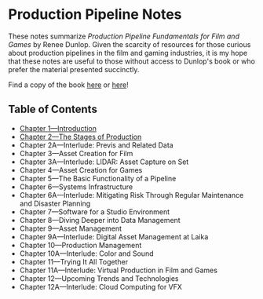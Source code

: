# Production Pipeline Notes

These notes summarize _Production Pipeline Fundamentals for Film and Games_ by Renee Dunlop. Given the scarcity of resources for those curious about production pipelines in the film and gaming industries, it is my hope that these notes are useful to those without access to Dunlop's book or who prefer the material presented succinctly.

Find a copy of the book [here](https://www.routledge.com/Production-Pipeline-Fundamentals-for-Film-and-Games/Dunlop/p/book/9780415812290) or [here](https://www.amazon.com/Production-Pipeline-Fundamentals-Film-Games/dp/0415812291)!

## Table of Contents

* [Chapter 1&mdash;Introduction](https://github.com/praerie/production-pipeline/blob/main/Chapter-1.md)
* [Chapter 2&mdash;The Stages of Production](https://github.com/praerie/production-pipeline/blob/main/Chapter-2.md)
* Chapter 2A&mdash;Interlude: Previs and Related Data
* Chapter 3&mdash;Asset Creation for Film
* Chapter 3A&mdash;Interlude: LIDAR: Asset Capture on Set
* Chapter 4&mdash;Asset Creation for Games
* Chapter 5&mdash;The Basic Functionality of a Pipeline
* Chapter 6&mdash;Systems Infrastructure
* Chapter 6A&mdash;Interlude: Mitigating Risk Through Regular Maintenance and Disaster Planning
* Chapter 7&mdash;Software for a Studio Environment
* Chapter 8&mdash;Diving Deeper into Data Management
* Chapter 9&mdash;Asset Management
* Chapter 9A&mdash;Interlude: Digital Asset Management at Laika
* Chapter 10&mdash;Production Management
* Chapter 10A&mdash;Interlude: Color and Sound
* Chapter 11&mdash;Trying It All Together
* Chapter 11A&mdash;Interlude: Virtual Production in Film and Games
* Chapter 12&mdash;Upcoming Trends and Technologies
* Chapter 12A&mdash;Interlude: Cloud Computing for VFX

  
